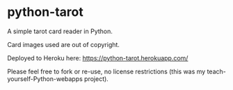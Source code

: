 # python-tarot

A simple tarot card reader in Python.

Card images used are out of copyright.

Deployed to Heroku here: https://python-tarot.herokuapp.com/

Please feel free to fork or re-use, no license restrictions (this was my teach-yourself-Python-webapps project).


